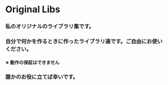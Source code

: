 # Original Libs

### 私のオリジナルのライブラリ集です。
### 自分で何かを作るときに作ったライブラリ達です。ご自由にお使いください。
#### ※ 動作の保証はできません
### 誰かのお役に立てば幸いです。
